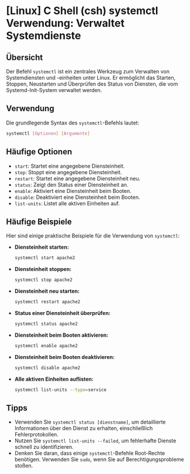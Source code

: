 # [Linux] C Shell (csh) systemctl Verwendung: Verwaltet Systemdienste

## Übersicht
Der Befehl `systemctl` ist ein zentrales Werkzeug zum Verwalten von Systemdiensten und -einheiten unter Linux. Er ermöglicht das Starten, Stoppen, Neustarten und Überprüfen des Status von Diensten, die vom Systemd-Init-System verwaltet werden.

## Verwendung
Die grundlegende Syntax des `systemctl`-Befehls lautet:

```bash
systemctl [Optionen] [Argumente]
```

## Häufige Optionen
- `start`: Startet eine angegebene Diensteinheit.
- `stop`: Stoppt eine angegebene Diensteinheit.
- `restart`: Startet eine angegebene Diensteinheit neu.
- `status`: Zeigt den Status einer Diensteinheit an.
- `enable`: Aktiviert eine Diensteinheit beim Booten.
- `disable`: Deaktiviert eine Diensteinheit beim Booten.
- `list-units`: Listet alle aktiven Einheiten auf.

## Häufige Beispiele
Hier sind einige praktische Beispiele für die Verwendung von `systemctl`:

- **Diensteinheit starten:**
  ```bash
  systemctl start apache2
  ```

- **Diensteinheit stoppen:**
  ```bash
  systemctl stop apache2
  ```

- **Diensteinheit neu starten:**
  ```bash
  systemctl restart apache2
  ```

- **Status einer Diensteinheit überprüfen:**
  ```bash
  systemctl status apache2
  ```

- **Diensteinheit beim Booten aktivieren:**
  ```bash
  systemctl enable apache2
  ```

- **Diensteinheit beim Booten deaktivieren:**
  ```bash
  systemctl disable apache2
  ```

- **Alle aktiven Einheiten auflisten:**
  ```bash
  systemctl list-units --type=service
  ```

## Tipps
- Verwenden Sie `systemctl status [dienstname]`, um detaillierte Informationen über den Dienst zu erhalten, einschließlich Fehlerprotokollen.
- Nutzen Sie `systemctl list-units --failed`, um fehlerhafte Dienste schnell zu identifizieren.
- Denken Sie daran, dass einige `systemctl`-Befehle Root-Rechte benötigen. Verwenden Sie `sudo`, wenn Sie auf Berechtigungsprobleme stoßen.